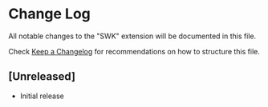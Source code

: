 # Change Log

All notable changes to the "SWK" extension will be documented in this file.

Check [Keep a Changelog](http://keepachangelog.com/) for recommendations on how to structure this file.

## [Unreleased]

- Initial release